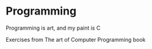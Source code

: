 # Programming
Programming is art, and my paint is C

Exercises from The art of Computer Programming book
